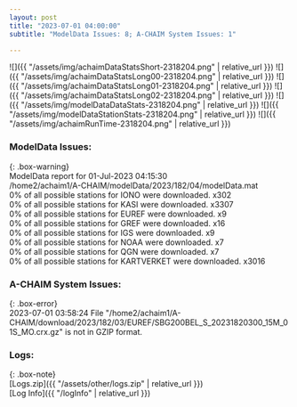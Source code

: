```yaml
---
layout: post
title: "2023-07-01 04:00:00"
subtitle: "ModelData Issues: 8; A-CHAIM System Issues: 1"

---
```


![]({{ "/assets/img/achaimDataStatsShort-2318204.png" | relative_url }})
![]({{ "/assets/img/achaimDataStatsLong00-2318204.png" | relative_url }})
![]({{ "/assets/img/achaimDataStatsLong01-2318204.png" | relative_url }})
![]({{ "/assets/img/achaimDataStatsLong02-2318204.png" | relative_url }})
![]({{ "/assets/img/modelDataDataStats-2318204.png" | relative_url }})
![]({{ "/assets/img/modelDataStationStats-2318204.png" | relative_url }})
![]({{ "/assets/img/achaimRunTime-2318204.png" | relative_url }})


### ModelData Issues:  
  
{: .box-warning}  
 ModelData report for 01-Jul-2023 04:15:30   
 /home2/achaim1/A-CHAIM/modelData/2023/182/04/modelData.mat   
 0% of all possible stations for IONO were downloaded. x302   
 0% of all possible stations for KASI were downloaded. x3307   
 0% of all possible stations for EUREF were downloaded. x9   
 0% of all possible stations for GREF were downloaded. x16   
 0% of all possible stations for IGS were downloaded. x9   
 0% of all possible stations for NOAA were downloaded. x7   
 0% of all possible stations for QGN were downloaded. x7   
 0% of all possible stations for KARTVERKET were downloaded. x3016   
  
### A-CHAIM System Issues:  
  
{: .box-error}  
2023-07-01 03:58:24 File "/home2/achaim1/A-CHAIM/download/2023/182/03/EUREF/SBG200BEL_S_20231820300_15M_01S_MO.crx.gz" is not in GZIP format.  

### Logs:  
  
{: .box-note}  
[Logs.zip]({{ "/assets/other/logs.zip" | relative_url }})  
[Log Info]({{ "/logInfo" | relative_url }})  
